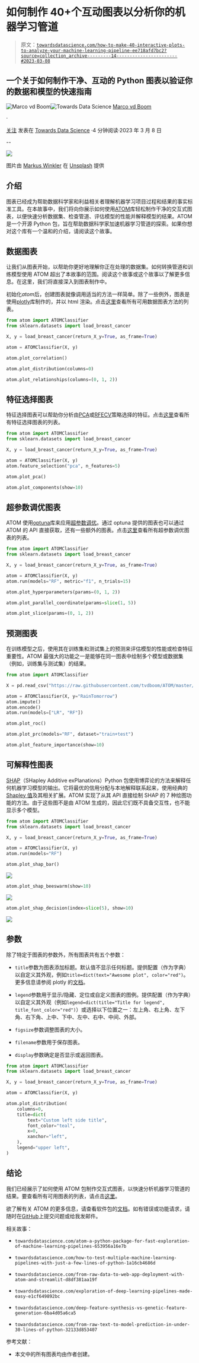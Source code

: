 # 如何制作 40+个互动图表以分析你的机器学习管道

> 原文：[`towardsdatascience.com/how-to-make-40-interactive-plots-to-analyze-your-machine-learning-pipeline-ee718afd7bc2?source=collection_archive---------14-----------------------#2023-03-08`](https://towardsdatascience.com/how-to-make-40-interactive-plots-to-analyze-your-machine-learning-pipeline-ee718afd7bc2?source=collection_archive---------14-----------------------#2023-03-08)

## 一个关于如何制作干净、互动的 Python 图表以验证你的数据和模型的快速指南

[](https://tvdboom.medium.com/?source=post_page-----ee718afd7bc2--------------------------------)![Marco vd Boom](https://tvdboom.medium.com/?source=post_page-----ee718afd7bc2--------------------------------)[](https://towardsdatascience.com/?source=post_page-----ee718afd7bc2--------------------------------)![Towards Data Science](https://towardsdatascience.com/?source=post_page-----ee718afd7bc2--------------------------------) [Marco vd Boom](https://tvdboom.medium.com/?source=post_page-----ee718afd7bc2--------------------------------)

·

[关注](https://medium.com/m/signin?actionUrl=https%3A%2F%2Fmedium.com%2F_%2Fsubscribe%2Fuser%2Fe2091b627921&operation=register&redirect=https%3A%2F%2Ftowardsdatascience.com%2Fhow-to-make-40-interactive-plots-to-analyze-your-machine-learning-pipeline-ee718afd7bc2&user=Marco+vd+Boom&userId=e2091b627921&source=post_page-e2091b627921----ee718afd7bc2---------------------post_header-----------) 发表在 [Towards Data Science](https://towardsdatascience.com/?source=post_page-----ee718afd7bc2--------------------------------) ·4 分钟阅读·2023 年 3 月 8 日[](https://medium.com/m/signin?actionUrl=https%3A%2F%2Fmedium.com%2F_%2Fvote%2Ftowards-data-science%2Fee718afd7bc2&operation=register&redirect=https%3A%2F%2Ftowardsdatascience.com%2Fhow-to-make-40-interactive-plots-to-analyze-your-machine-learning-pipeline-ee718afd7bc2&user=Marco+vd+Boom&userId=e2091b627921&source=-----ee718afd7bc2---------------------clap_footer-----------)

--

[](https://medium.com/m/signin?actionUrl=https%3A%2F%2Fmedium.com%2F_%2Fbookmark%2Fp%2Fee718afd7bc2&operation=register&redirect=https%3A%2F%2Ftowardsdatascience.com%2Fhow-to-make-40-interactive-plots-to-analyze-your-machine-learning-pipeline-ee718afd7bc2&source=-----ee718afd7bc2---------------------bookmark_footer-----------)![](img/3636287c8b263711e4bdfe3cbcd35a1a.png)

图片由 [Markus Winkler](https://unsplash.com/@markuswinkler?utm_source=medium&utm_medium=referral) 在 [Unsplash](https://unsplash.com/?utm_source=medium&utm_medium=referral) 提供

## 介绍

图表已经成为帮助数据科学家和利益相关者理解机器学习项目过程和结果的事实标准工具。在本故事中，我们将向你展示如何使用[ATOM](https://github.com/tvdboom/ATOM)库轻松制作干净的交互式图表，以便快速分析数据集、检查管道、评估模型的性能并解释模型的结果。ATOM 是一个开源 Python 包，旨在帮助数据科学家加速机器学习管道的探索。如果你想对这个库有一个温和的介绍，请阅读这个故事。

## 数据图表

让我们从图表开始，以帮助你更好地理解你正在处理的数据集。如何转换管道和训练模型使用 ATOM 超出了本故事的范围。阅读这个故事或这个故事以了解更多信息。在这里，我们将直接深入到图表制作中。

初始化*atom*后，创建图表就像调用适当的方法一样简单。除了一些例外，图表是使用[plotly](https://plotly.com/python/)库制作的，并以 html 渲染。点击[这里](https://tvdboom.github.io/ATOM/latest/user_guide/plots/#data-plots)查看所有可用数据图表方法的列表。

```py
from atom import ATOMClassifier
from sklearn.datasets import load_breast_cancer

X, y = load_breast_cancer(return_X_y=True, as_frame=True)

atom = ATOMClassifier(X, y)

atom.plot_correlation()
```

```py
atom.plot_distribution(columns=0)
```

```py
atom.plot_relationships(columns=(0, 1, 2))
```

## 特征选择图表

特征选择图表可以帮助你分析由[PCA](https://scikit-learn.org/stable/modules/generated/sklearn.decomposition.PCA.html)或[RFECV](https://scikit-learn.org/stable/modules/generated/sklearn.feature_selection.RFECV.html)策略选择的特征。点击[这里](https://tvdboom.github.io/ATOM/latest/user_guide/plots/#feature-selection-plots)查看所有特征选择图表的列表。

```py
from atom import ATOMClassifier
from sklearn.datasets import load_breast_cancer

X, y = load_breast_cancer(return_X_y=True, as_frame=True)

atom = ATOMClassifier(X, y)
atom.feature_selection("pca", n_features=5)

atom.plot_pca()
```

```py
atom.plot_components(show=10)
```

## 超参数调优图表

ATOM 使用[optuna](https://optuna.readthedocs.io/en/stable/index.html)库来应用[超参数调优](https://tvdboom.github.io/ATOM/latest/user_guide/training/#hyperparameter-tuning)。通过 optuna 提供的图表也可以通过 ATOM 的 API 直接获取，还有一些额外的图表。点击[这里](https://tvdboom.github.io/ATOM/latest/user_guide/plots/#hyperparameter-tuning-plots)查看所有超参数调优图表的列表。

```py
from atom import ATOMClassifier
from sklearn.datasets import load_breast_cancer

X, y = load_breast_cancer(return_X_y=True, as_frame=True)

atom = ATOMClassifier(X, y)
atom.run(models="RF", metric="f1", n_trials=15)

atom.plot_hyperparameters(params=(0, 1, 2))
```

```py
atom.plot_parallel_coordinate(params=slice(1, 5))
```

```py
atom.plot_slice(params=(0, 1, 2))
```

## 预测图表

在训练模型之后，使用其在训练集和测试集上的预测来评估模型的性能或检查特征重要性。ATOM 最强大的功能之一是能够在同一图表中绘制多个模型或数据集（例如，训练集与测试集）的结果。

```py
from atom import ATOMClassifier

X = pd.read_csv("https://raw.githubusercontent.com/tvdboom/ATOM/master/examples/datasets/weatherAUS.csv")

atom = ATOMClassifier(X, y="RainTomorrow")
atom.impute()
atom.encode()
atom.run(models=["LR", "RF"])

atom.plot_roc()
```

```py
atom.plot_prc(models="RF", dataset="train+test")
```

```py
atom.plot_feature_importance(show=10)
```

## 可解释性图表

[SHAP](https://github.com/slundberg/shap)（SHapley Additive exPlanations）Python 包使用博弈论的方法来解释任何机器学习模型的输出。它将最优的信用分配与本地解释联系起来，使用经典的[Shapley 值](https://en.wikipedia.org/wiki/Shapley_value)及其相关扩展。ATOM 实现了从其 API 直接绘制 SHAP 的 7 种绘图功能的方法。由于这些图不是由 ATOM 生成的，因此它们既不具备交互性，也不能显示多个模型。

```py
from atom import ATOMClassifier
from sklearn.datasets import load_breast_cancer

X, y = load_breast_cancer(return_X_y=True, as_frame=True)

atom = ATOMClassifier(X, y)
atom.run(models="RF")

atom.plot_shap_bar()
```

![](img/83430807e142733d81fb73a3b5b626f7.png)

```py
atom.plot_shap_beeswarm(show=10)
```

![](img/0f96b5dd56450c2ca8c285b69318404a.png)

```py
atom.plot_shap_decision(index=slice(5), show=10)
```

![](img/0c542706a8792dc2f67e5e486b1e0936.png)

## 参数

除了特定于图表的参数外，所有图表共有五个参数：

+   `title`参数为图表添加标题。默认值不显示任何标题。提供配置（作为字典）以自定义其外观，例如`title=dict(text="Awesome plot", color="red")`。更多信息请参阅 plotly 的[文档](https://plotly.com/python/figure-labels/)。

+   `legend`参数用于显示/隐藏、定位或自定义图表的图例。提供配置（作为字典）以自定义其外观（例如`legend=dict(title="Title for legend", title_font_color="red")`）或选择以下位置之一：左上角、右上角、左下角、右下角、上中、下中、左中、右中、中间、外部。

+   `figsize`参数调整图表的大小。

+   `filename`参数用于保存图表。

+   `display`参数确定是否显示或返回图表。

```py
from atom import ATOMClassifier
from sklearn.datasets import load_breast_cancer

X, y = load_breast_cancer(return_X_y=True, as_frame=True)

atom = ATOMClassifier(X, y)

atom.plot_distribution(
    columns=0,
    title=dict(
        text="Custom left side title",
        font_color="teal",
        x=0,
        xanchor="left",
    ),
    legend="upper left",
)
```

## 结论

我们已经展示了如何使用 ATOM 包制作交互式图表，以快速分析机器学习管道的结果。要查看所有可用图表的列表，请点击[这里](https://tvdboom.github.io/ATOM/latest/user_guide/plots/#available-plots)。

欲了解有关 ATOM 的更多信息，请查看软件包的[文档](https://tvdboom.github.io/ATOM/)。如有错误或功能请求，请随时在[GitHub](https://github.com/tvdboom/ATOM)上提交问题或给我发邮件。

相关故事：

+   `towardsdatascience.com/atom-a-python-package-for-fast-exploration-of-machine-learning-pipelines-653956a16e7b`

+   `towardsdatascience.com/how-to-test-multiple-machine-learning-pipelines-with-just-a-few-lines-of-python-1a16cb4686d`

+   `towardsdatascience.com/from-raw-data-to-web-app-deployment-with-atom-and-streamlit-d8df381aa19f`

+   `towardsdatascience.com/exploration-of-deep-learning-pipelines-made-easy-e1cf649892bc`

+   `towardsdatascience.com/deep-feature-synthesis-vs-genetic-feature-generation-6ba4d05a6ca5`

+   `towardsdatascience.com/from-raw-text-to-model-prediction-in-under-30-lines-of-python-32133d853407`

参考文献：

+   本文中的所有图表均由作者创建。
